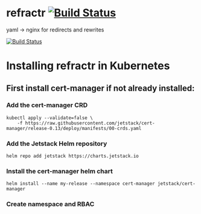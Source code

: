 # refractr [![Build Status](https://travis-ci.com/mozilla-it/refractr.svg?branch=master)](https://travis-ci.com/mozilla-it/refractr)
yaml -> nginx for redirects and rewrites

[![Build Status](https://travis-ci.com/mozilla-it/refractr.svg?branch=master)](https://travis-ci.com/mozilla-it/refractr)

# Installing refractr in Kubernetes

## First install cert-manager if not already installed:

### Add the cert-manager CRD
```
kubectl apply --validate=false \
    -f https://raw.githubusercontent.com/jetstack/cert-manager/release-0.13/deploy/manifests/00-crds.yaml
```

### Add the Jetstack Helm repository
```
helm repo add jetstack https://charts.jetstack.io
```

### Install the cert-manager helm chart
```
helm install --name my-release --namespace cert-manager jetstack/cert-manager
```

### Create namespace and RBAC



